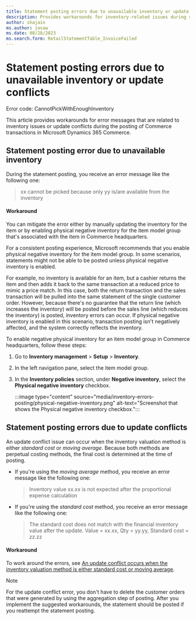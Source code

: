 ```yaml
---
title: Statement posting errors due to unavailable inventory or update conflicts in Dynamics 365 Commerce
description: Provides workarounds for inventory-related issues during statement posting in Microsoft Dynamics 365 Commerce.
author: shajain
ms.author: josaw
ms.date: 08/28/2023
ms.search.form: RetailStatementTable_InvoiceFailed
---
```

# Statement posting errors due to unavailable inventory or update conflicts

Error code: CannotPickWithEnoughInventory

This article provides workarounds for error messages that are related to inventory issues or update conflicts during the posting of Commerce transactions in Microsoft Dynamics 365 Commerce.

## Statement posting error due to unavailable inventory

During the statement posting, you receive an error message like the following one:

> xx cannot be picked because only yy is/are available from the inventory

#### Workaround

You can mitigate the error either by manually updating the inventory for the item or by enabling physical negative inventory for the item model group that's associated with the item in Commerce headquarters.

For a consistent posting experience, Microsoft recommends that you enable physical negative inventory for the item model group. In some scenarios, statements might not be able to be posted unless physical negative inventory is enabled.

For example, no inventory is available for an item, but a cashier returns the item and then adds it back to the same transaction at a reduced price to mimic a price match. In this case, both the return transaction and the sales transaction will be pulled into the same statement of the single customer order. However, because there's no guarantee that the return line (which increases the inventory) will be posted before the sales line (which reduces the inventory) is posted, inventory errors can occur. If physical negative inventory is enabled in this scenario, transaction posting isn't negatively affected, and the system correctly reflects the inventory.

To enable negative physical inventory for an item model group in Commerce headquarters, follow these steps:

1. Go to **Inventory management** > **Setup** > **Inventory**.
1. In the left navigation pane, select the item model group.
1. In the **Inventory policies** section, under **Negative inventory**, select the **Physical negative inventory** checkbox.

    :::image type="content" source="media/inventory-errors-posting/physical-negative-inventory.png" alt-text="Screenshot that shows the Physical negative inventory checkbox.":::

## Statement posting errors due to update conflicts

An update conflict issue can occur when the inventory valuation method is either *standard cost* or *moving average*. Because both methods are perpetual costing methods, the final cost is determined at the time of posting.

- If you're using the *moving average* method, you receive an error message like the following one:

  > Inventory value xx.xx is not expected after the proportional expense calculation

- If you're using the *standard cost* method, you receive an error message like the following one:

  > The standard cost does not match with the financial inventory value after the update. Value = xx.xx, Qty = yy.yy, Standard cost = zz.zz

#### Workaround

To work around the errors, see [An update conflict occurs when the inventory valuation method is either standard cost or moving average](../../supply-chain/costing/update-conflict-standard-cost-moving-average-inventory-valuation.md).

> [!NOTE]
> For the update conflict error, you don't have to delete the customer orders that were generated by using the aggregation step of posting. After you implement the suggested workarounds, the statement should be posted if you reattempt the statement posting.
